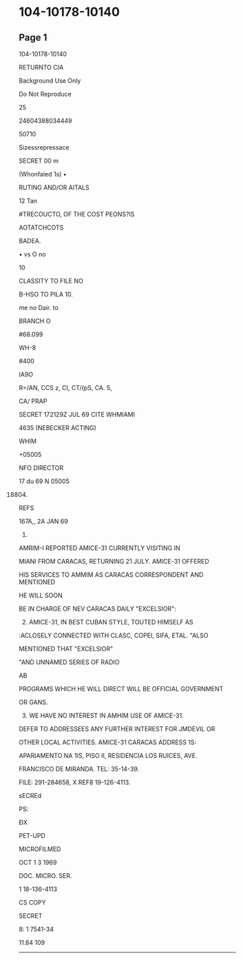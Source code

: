# 104-10178-10140

## Page 1

104-10178-10140

RETURNTO CIA

Background Use Only

Do Not Reproduce

25

24604388034449

50710

Sizessrepressace

SECRET 00 m

(Whonfaied 1s) •

RUTING AND/OR AITALS

12 Tan

#TRECOUCTO, OF THE COST PEONS?IS

AOTATCHCOTS

BADEA.

• vs O no

10

CLASSITY TO FILE NO

B-HSO TO PILA 10.

me no Dair. to

BRANCH O

#68.099

WH-8

#400

IA9O

R=/AN, CCS z, CI, CT/(pS, CA. 5,

CA/ PRAP

SECRET 172129Z JUL 69 CITE WHMIAMI

4635 (NEBECKER ACTING)

WHIM

+05005

NFO DIRECTOR

17 du 69 N 05005

18804)

REFS

167A,, 2A JAN 69

1.

AMRIM-I REPORTED AMICE-31 CURRENTLY VISITING IN

MIANI FROM CARACAS, RETURNING 21 JULY. AMICE-31 OFFERED

HIS SERVICES TO AMMIM AS CARACAS CORRESPONDENT AND MENTIONED

HE WILL SOON

BE IN CHARGE OF NEV CARACAS DAILY "EXCELSIOR":

2. AMICE-31, IN BEST CUBAN STYLE, TOUTED HIMSELF AS

:ACLOSELY CONNECTED WITH CLASC, COPEI, SIFA, ETAL. "ALSO

MENTIONED THAT "EXCELSIOR"

"AND UNNAMED SERIES OF RADIO

AB

PROGRAMS WHICH HE WILL DIRECT WILL BE OFFICIAL GOVERNMENT

OR GANS.

3. WE HAVE NO INTEREST IN AMHIM USE OF AMICE-31.

DEFER TO ADDRESSEES ANY FURTHER INTEREST FOR JMDEVIL OR

OTHER LOCAL ACTIVITIES. AMICE-31 CARACAS ADDRESS 1S:

APARIAMENTO NA 1IS, PISO II, RESIDENCIA LOS RUICES, AVE.

FRANCISCO DE MIRANDA. TEL: 35-14-39.

FILE: 291-284658, X REF8 19-126-4113.

sECREd

PS:

ĐX

PET-UPD

MICROFILMED

OCT 1 3 1969

DOC. MICRO. SER.

1 18-136-4113

CS COPY

SECRET

8: 1 7541-34

11.84 109

---

